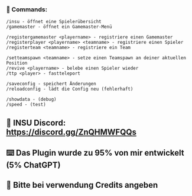 ### 📨 Commands:
 ```
 /insu - öffnet eine Spielerübersicht
 /gamemaster - öffnet ein Gamemaster-Menü
 
 /registergamemaster <playername> - registriere einen Gamemaster
 /registerplayer <playername> <teamname> - registriere einen Spieler
 /registerteam <teamname> - registriere ein Team
 
 /setteamspawn <teamname> - setze einen Teamspawn an deiner aktuellen Position
 /revive <playername> - belebe einen Spieler wieder
 /ttp <player> - fastteleport
 
 /saveconfig - speichert Änderungen
 /reloadconfig - lädt die Config neu (fehlerhaft)
 
 /showdata - (debug)
 /speed - (test)
```

## 🌴 INSU Discord: https://discord.gg/ZnQHMWFQQs

## ⌨️ Das Plugin wurde zu 95% von mir entwickelt (5% ChatGPT)

## 📝 Bitte bei verwendung Credits angeben
